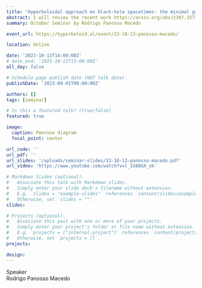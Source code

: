 ```yaml
---
title: 'Hyperboloidal approach on black-hole spacetimes: the minimal gauge'
abstract: I will review the recent work https://arxiv.org/abs/2307.15735, focusing on constructing hyperboloidal foliations in static, spherically symmetric spacetimes within the so-called minimal gauge. The review will take a historical perspective on the intuitive approach suggested by Marcus Ansorg, its relation with previous works in the literature on quasinormal modes, and its generalization for generic spacetimes. Starting from the tortoise coordinate as a standard textbook notion, the minimal gauge strategy provides a simple and direct algorithm for constructing a hyperboloidal foliation on black hole spacetimes.
summary: October Seminar by Rodrigo Panosso Macedo

event_url: https://hyperboloid.al/event/23-10-13-panosso-macedo/

location: Online

date: '2023-10-13T14:00:00Z'
# date_end: '2023-10-13T15:00:00Z'
all_day: false

# Schedule page publish date (NOT talk date).
publishDate: '2023-09-01T00:00:00Z'

authors: []
tags: [seminar]

# Is this a featured talk? (true/false)
featured: true

image:  
  caption: Penrose diagram
  focal_point: center

url_code: ''
url_pdf: ''
url_slides: '/uploads/seminar-slides/23-10-13-panosso-macedo.pdf'
url_video: 'https://www.youtube.com/watch?v=l_IU88GX_ok'

# Markdown Slides (optional).
#   Associate this talk with Markdown slides.
#   Simply enter your slide deck's filename without extension.
#   E.g. `slides = "example-slides"` references `content/slides/example-slides.md`.
#   Otherwise, set `slides = ""`.
slides:

# Projects (optional).
#   Associate this post with one or more of your projects.
#   Simply enter your project's folder or file name without extension.
#   E.g. `projects = ["internal-project"]` references `content/project/deep-learning/index.md`.
#   Otherwise, set `projects = []`.
projects:

design: 
---
```

<div class="row">
  <div class="col-md-1"></div>
  <div class="col-md-10">
    <div class="row">
      <div class="col-12 col-md-3 pub-row-heading">Speaker</div>
      <div class="col-12 col-md-9">Rodrigo Panosso Macedo</div>
    </div>
  </div>
</div>
